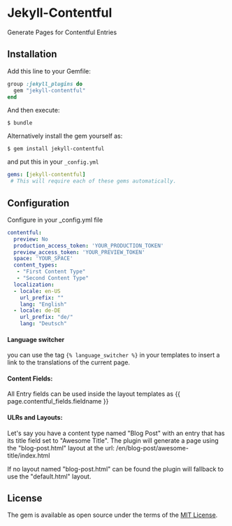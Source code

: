 # Jekyll-Contentful

Generate Pages for Contentful Entries

## Installation

Add this line to your Gemfile:

```ruby
group :jekyll_plugins do
  gem "jekyll-contentful"
end
```

And then execute:

    $ bundle

Alternatively install the gem yourself as:

    $ gem install jekyll-contentful

and put this in your ``_config.yml`` 

```yaml
gems: [jekyll-contentful]
 # This will require each of these gems automatically.
```

## Configuration

Configure in your _config.yml file

```yaml
contentful:
  preview: No 
  production_access_token: 'YOUR_PRODUCTION_TOKEN'
  preview_access_token: 'YOUR_PREVIEW_TOKEN'
  space: 'YOUR_SPACE'
  content_types:
   - "First Content Type"
   - "Second Content Type"
  localization:
  - locale: en-US
    url_prefix: ""
    lang: "English"
  - locale: de-DE
    url_prefix: "de/"
    lang: "Deutsch"
```       


#### Language switcher
you can use the tag ``{% language_switcher %}`` in your templates to insert a link to the translations of the current page.


#### Content Fields:
All Entry fields can be used inside the layout templates as {{ page.contentful_fields.fieldname }}
  
#### ULRs and Layouts: 
  
Let's say you have a content type named "Blog Post" with an entry that has its title field set to "Awesome Title".
The plugin will generate a page using the "blog-post.html" layout at the url: /en/blog-post/awesome-title/index.html

If no layout named "blog-post.html" can be found the plugin will fallback to use the "default.html" layout.


## License

The gem is available as open source under the terms of the [MIT License](http://opensource.org/licenses/MIT).